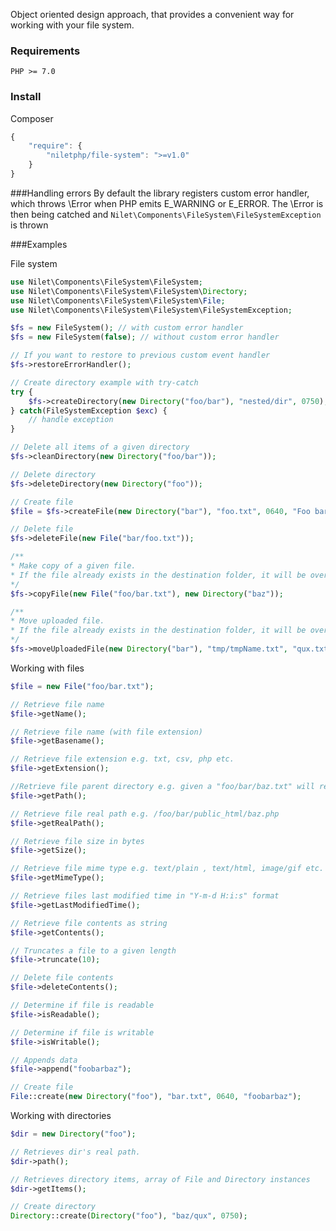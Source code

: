 Object oriented design approach, that provides a convenient way for working with your file system.

### Requirements
`PHP >= 7.0`

### Install

Composer

```javascript
{
    "require": {
        "niletphp/file-system": ">=v1.0"
    }
}
```

###Handling errors
By default the library registers custom error handler, 
which throws \Error when PHP emits E_WARNING or E_ERROR. 
The \Error is then being catched and `Nilet\Components\FileSystem\FileSystemException` is thrown

###Examples

File system
```php
use Nilet\Components\FileSystem\FileSystem;
use Nilet\Components\FileSystem\FileSystem\Directory;
use Nilet\Components\FileSystem\FileSystem\File;
use Nilet\Components\FileSystem\FileSystem\FileSystemException;

$fs = new FileSystem(); // with custom error handler
$fs = new FileSystem(false); // without custom error handler

// If you want to restore to previous custom event handler
$fs->restoreErrorHandler();

// Create directory example with try-catch
try {
    $fs->createDirectory(new Directory("foo/bar"), "nested/dir", 0750);
} catch(FileSystemException $exc) {
    // handle exception
}

// Delete all items of a given directory
$fs->cleanDirectory(new Directory("foo/bar"));

// Delete directory
$fs->deleteDirectory(new Directory("foo"));

// Create file
$file = $fs->createFile(new Directory("bar"), "foo.txt", 0640, "Foo bar");

// Delete file
$fs->deleteFile(new File("bar/foo.txt"));

/**
* Make copy of a given file. 
* If the file already exists in the destination folder, it will be overwritten. 
*/
$fs->copyFile(new File("foo/bar.txt"), new Directory("baz"));

/**
* Move uploaded file. 
* If the file already exists in the destination folder, it will be overwritten.
*/
$fs->moveUploadedFile(new Directory("bar"), "tmp/tmpName.txt", "qux.txt")
```

Working with files

```php
$file = new File("foo/bar.txt");

// Retrieve file name
$file->getName();

// Retrieve file name (with file extension)
$file->getBasename();

// Retrieve file extension e.g. txt, csv, php etc.
$file->getExtension();

//Retrieve file parent directory e.g. given a "foo/bar/baz.txt" will return  "foo/bar"
$file->getPath();

// Retrieve file real path e.g. /foo/bar/public_html/baz.php
$file->getRealPath();

// Retrieve file size in bytes
$file->getSize();

// Retrieve file mime type e.g. text/plain , text/html, image/gif etc.
$file->getMimeType();

// Retrieve files last modified time in "Y-m-d H:i:s" format
$file->getLastModifiedTime();

// Retrieve file contents as string
$file->getContents();

// Truncates a file to a given length
$file->truncate(10);

// Delete file contents
$file->deleteContents();

// Determine if file is readable
$file->isReadable();

// Determine if file is writable
$file->isWritable();

// Appends data
$file->append("foobarbaz");

// Create file
File::create(new Directory("foo"), "bar.txt", 0640, "foobarbaz");
```

Working with directories
```php
$dir = new Directory("foo");

// Retrieves dir's real path.
$dir->path();

// Retrieves directory items, array of File and Directory instances
$dir->getItems();

// Create directory
Directory::create(Directory("foo"), "baz/qux", 0750);
```
